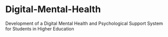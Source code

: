 # Digital-Mental-Health
Development of a Digital Mental Health and Psychological Support System for Students in Higher Education
